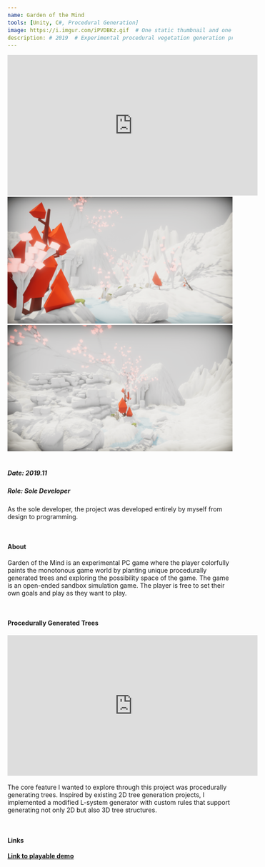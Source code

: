 ```yaml
---
name: Garden of the Mind
tools: [Unity, C#, Procedural Generation]
image: https://i.imgur.com/iPVDBKz.gif  # One static thumbnail and one animated thumbnail locally.
description: # 2019  # Experimental procedural vegetation generation project.
---
```


<!-- Tech Demo (e.g. Video & Images) -->
<div class="video">
    <iframe width="560" height="315" src="https://www.youtube.com/embed/m-jjbpWpNgw" title="YouTube video player" frameborder="0" allow="accelerometer; autoplay; clipboard-write; encrypted-media; gyroscope; picture-in-picture" allowfullscreen></iframe>
</div>

<center> 
    <img src="/assets/img/projects/reg/gom-1.png"/>
    <img src="/assets/img/projects/reg/gom-2.png"/>
</center>

<br>

<!-- Detailed Role & Date -->
##### Date: 2019.11
##### Role: Sole Developer

As the sole developer, the project was developed entirely by myself from design to programming.

<br>

<!-- Abstract / About -->
#### About

Garden of the Mind is an experimental PC game where the player colorfully paints the monotonous game world by planting unique procedurally generated trees and exploring the possibility space of the game. The game is an open-ended sandbox simulation game. The player is free to set their own goals and play as they want to play.

<br>

<!-- Technical Features & Challenges & Highlights -->
#### Procedurally Generated Trees

<div class="video">
    <iframe width="560" height="315" src="https://www.youtube.com/embed/nLPx8Yo-3ms?playlist=nLPx8Yo-3ms&loop=1&mute=1" title="YouTube video player" frameborder="0" allow="accelerometer; autoplay; clipboard-write; encrypted-media; gyroscope; picture-in-picture" allowfullscreen></iframe>
</div>

The core feature I wanted to explore through this project was procedurally generating trees. Inspired by existing 2D tree generation projects, I implemented a modified L-system generator with custom rules that support generating not only 2D but also 3D tree structures.

<br>

<!-- Miscellaneous (e.g. Awards & Links) -->
#### Links

**[Link to playable demo](https://sunny00.itch.io/garden-of-the-mind)**
